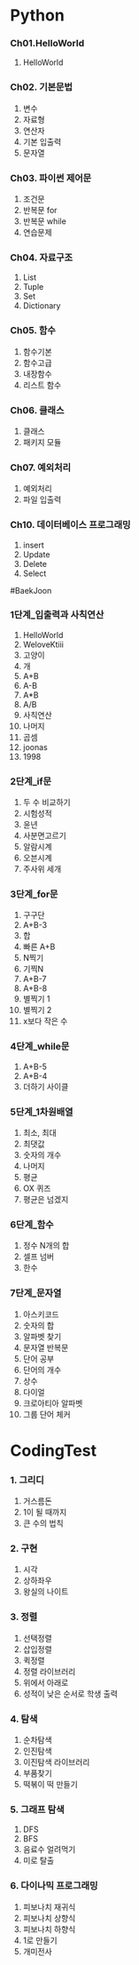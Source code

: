 # Python

### Ch01.HelloWorld
1. HelloWorld

### Ch02. 기본문법
1. 변수
2. 자료형
3. 연산자
4. 기본 입출력
5. 문자열

### Ch03. 파이썬 제어문
1. 조건문
2. 반복문 for
3. 반복문 while
4. 연습문제

### Ch04. 자료구조
1. List
2. Tuple
3. Set
4. Dictionary

### Ch05. 함수
1. 함수기본
2. 함수고급
3. 내장함수
4. 리스트 함수

### Ch06. 클래스
1. 클래스
2. 패키지 모듈

### Ch07. 예외처리
1. 예외처리
2. 파일 입출력

### Ch10. 데이터베이스 프로그래밍
1. insert
2. Update
3. Delete
4. Select

#BaekJoon
### 1단계_입출력과 사칙연산
1. HelloWorld
2. WeloveKtiii
3. 고양이
4. 개
5. A+B
6. A-B
7. A*B
8. A/B
9. 사칙연산
10. 나머지
11. 곱셈
12. joonas
13. 1998

### 2단계_if문
1. 두 수 비교하기
2. 시험성적
3. 윤년
4. 사분면고르기
5. 알람시계
6. 오븐시계
7. 주사위 세개

### 3단계_for문
1. 구구단
2. A+B-3
3. 합
4. 빠른 A+B
5. N찍기
6. 기찍N
7. A+B-7
8. A+B-8
9. 별찍기 1
10. 별찍기 2
11. x보다 작은 수

### 4단계_while문
1. A+B-5
2. A+B-4
3. 더하기 사이클

### 5단계_1차원배열
1. 최소, 최대
2. 최댓값
3. 숫자의 개수
4. 나머지
5. 평균
6. OX 퀴즈
7. 평균은 넘겠지

### 6단계_함수
1. 정수 N개의 합
2. 셀프 넘버
3. 한수

### 7단계_문자열
1. 아스키코드
2. 숫자의 합
3. 알파벳 찾기
4. 문자열 반복문
5. 단어 공부
6. 단어의 개수
7. 상수
8. 다이얼
9. 크로아티아 알파벳
10. 그룹 단어 체커

# CodingTest
### 1. 그리디
1. 거스름돈
2. 1이 될 때까지
3. 큰 수의 법칙

### 2. 구현
1. 시각
2. 상하좌우
3. 왕실의 나이트

### 3. 정렬
1. 선택정렬
2. 삽입정렬
3. 퀵정렬
4. 정렬 라이브러리
5. 위에서 아래로
6. 성적이 낮은 순서로 학생 출력

### 4. 탐색
1. 순차탐색
2. 인진탐색
3. 이진탐색 라이브러리
4. 부품찾기
5. 떡볶이 떡 만들기

### 5. 그래프 탐색
1. DFS
2. BFS
3. 음료수 얼려먹기
4. 미로 탈출

### 6. 다이나믹 프로그래밍
1. 피보나치 재귀식
2. 피보나치 상향식
3. 피보나치 하향식
4. 1로 만들기
5. 개미전사
